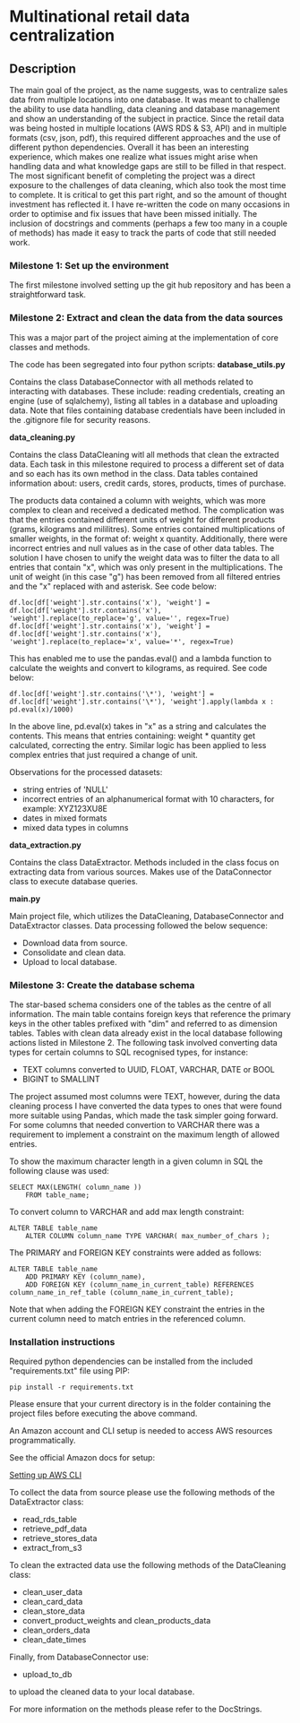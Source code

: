 # Multinational retail data centralization

##  Description

The main goal of the project, as the name suggests, was to centralize sales data from multiple locations into one database.
It was meant to challenge the ability to use data handling, data cleaning and database management and show an understanding of 
the subject in practice. Since the retail data was being hosted in multiple locations (AWS RDS & S3, API) and in multiple formats (csv, json, pdf), 
this required different approaches and the use of different python dependencies.
Overall it has been an interesting experience, which makes one realize what issues might arise when handling data and what knowledge gaps are still to be filled
in that respect. The most significant benefit of completing the project was a direct exposure to the challenges of data cleaning, which also took the most time to complete.
It is critical to get this part right, and so the amount of thought investment has reflected it. I have re-written the code on many occasions in order to optimise and fix issues that 
have been missed initially. The inclusion of docstrings and comments (perhaps a few too many in a couple of methods) has made it easy to track the parts of code that still needed work.


### Milestone 1: Set up the environment

The first milestone involved setting up the git hub repository and has been a straightforward task.

### Milestone 2: Extract and clean the data from the data sources

This was a major part of the project aiming at the implementation of core classes and methods.

The code has been segregated into four python scripts:
**database_utils.py**

Contains the class DatabaseConnector with all methods related to interacting with databases.
These include: reading credentials, creating an engine (use of sqlalchemy), listing all tables in a database and uploading data.
Note that files containing database credentials have been included in the .gitignore file for security reasons.

**data_cleaning.py**

Contains the class DataCleaning witl all methods that clean the extracted data.
Each task in this milestone required to process a different set of data and so each has its own method in the class.
Data tables contained information about: users, credit cards, stores, products, times of purchase.

The products data contained a column with weights, which was more complex to clean and received a dedicated method.
The complication was that the entries contained different units of weight for different products (grams, kilograms and mililitres). 
Some entries contained multiplications of smaller weights, in the format of: weight x quantity.
Additionally, there were incorrect entries and null values as in the case of other data tables.
The solution I have chosen to unify the weight data was to filter the data to all entries that contain "x", which was only present in the multiplications.
The unit of weight (in this case "g") has been removed from all filtered entries and the "x" replaced with and asterisk. See code below:
```
df.loc[df['weight'].str.contains('x'), 'weight'] = df.loc[df['weight'].str.contains('x'), 'weight'].replace(to_replace='g', value='', regex=True)
df.loc[df['weight'].str.contains('x'), 'weight'] = df.loc[df['weight'].str.contains('x'), 'weight'].replace(to_replace='x', value='*', regex=True)
```
This has enabled me to use the pandas.eval() and a lambda function to calculate the weights and convert to kilograms, as required. See code below:
```
df.loc[df['weight'].str.contains('\*'), 'weight'] = df.loc[df['weight'].str.contains('\*'), 'weight'].apply(lambda x : pd.eval(x)/1000)
```
In the above line, pd.eval(x) takes in "x" as a string and calculates the contents. This means that entries containing: weight * quantity get calculated, correcting the entry.
Similar logic has been applied to less complex entries that just required a change of unit.

Observations for the processed datasets:
- string entries of 'NULL'
- incorrect entries of an alphanumerical format with 10 characters, for example: XYZ123XU8E
- dates in mixed formats
- mixed data types in columns

**data_extraction.py**

Contains the class DataExtractor.
Methods included in the class focus on extracting data from various sources.
Makes use of the DataConnector class to execute database queries.

**main.py**

Main project file, which utilizes the DataCleaning, DatabaseConnector and DataExtractor classes.
Data processing followed the below sequence:
- Download data from source.
- Consolidate and clean data.
- Upload to local database.

### Milestone 3: Create the database schema

The star-based schema considers one of the tables as the centre of all information. The main table contains foreign keys that reference the primary keys in the other tables prefixed with "dim" and referred to as dimension tables.
Tables with clean data already exist in the local database following actions listed in Milestone 2.
The following task involved converting data types for certain columns to SQL recognised types, for instance:
- TEXT columns converted to UUID, FLOAT, VARCHAR, DATE or BOOL
- BIGINT to SMALLINT

The project assumed most columns were TEXT, however, during the data cleaning process I have converted the data types to ones that were found more suitable using Pandas, which made the task simpler going forward.
For some columns that needed convertion to VARCHAR there was a requirement to implement a constraint on the maximum length of allowed entries.

To show the maximum character length in a given column in SQL the following clause was used:

    SELECT MAX(LENGTH( column_name ))
        FROM table_name;

To convert column to VARCHAR and add max length constraint:

    ALTER TABLE table_name
	    ALTER COLUMN column_name TYPE VARCHAR( max_number_of_chars );

The PRIMARY and FOREIGN KEY constraints were added as follows:
    	
    ALTER TABLE table_name	
        ADD PRIMARY KEY (column_name),
        ADD FOREIGN KEY (column_name_in_current_table) REFERENCES column_name_in_ref_table (column_name_in_current_table);

Note that when adding the FOREIGN KEY constraint the entries in the current column need to match entries in the referenced column.

### Installation instructions
Required python dependencies can be installed from the included "requirements.txt" file using PIP:

    pip install -r requirements.txt
    
Please ensure that your current directory is in the folder containing the project files before executing the above command.

An Amazon account and CLI setup is needed to access AWS resources programmatically.

See the official Amazon docs for setup:

[Setting up AWS CLI](https://docs.aws.amazon.com/cli/latest/userguide/getting-started-quickstart.html)

To collect the data from source please use the following methods of the DataExtractor class:

- read_rds_table
- retrieve_pdf_data
- retrieve_stores_data
- extract_from_s3

To clean the extracted data use the following methods of the DataCleaning class:

- clean_user_data
- clean_card_data
- clean_store_data
- convert_product_weights and clean_products_data
- clean_orders_data
- clean_date_times

Finally, from DatabaseConnector use:

- upload_to_db

to upload the cleaned data to your local database.

For more information on the methods please refer to the DocStrings.